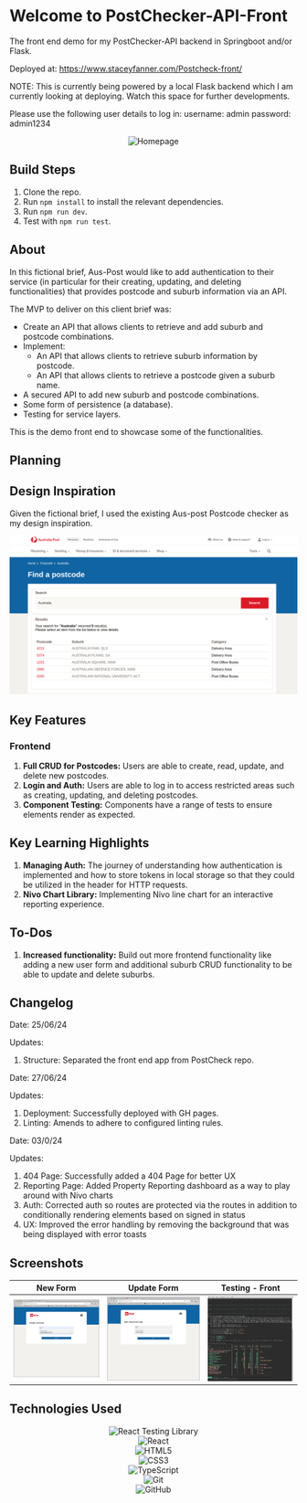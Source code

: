 # Welcome to PostChecker-API-Front

The front end demo for my PostChecker-API backend in Springboot and/or Flask.

Deployed at: https://www.staceyfanner.com/Postcheck-front/

NOTE: This is currently being powered by a local Flask backend which I am currently looking at deploying. Watch this space for further developments.

Please use the following user details to log in:
username: admin
password: admin1234

<div align="center">
  <img src="./public/postcheckAPI.gif" alt="Homepage">
</div>

## Build Steps

1. Clone the repo.
2. Run `npm install` to install the relevant dependencies.
3. Run `npm run dev`.
4. Test with `npm run test`.

## About

In this fictional brief, Aus-Post would like to add authentication to their service (in particular for their creating, updating, and deleting functionalities) that provides postcode and suburb information via an API.

The MVP to deliver on this client brief was:

- Create an API that allows clients to retrieve and add suburb and postcode combinations.
- Implement:
  - An API that allows clients to retrieve suburb information by postcode.
  - An API that allows clients to retrieve a postcode given a suburb name.
- A secured API to add new suburb and postcode combinations.
- Some form of persistence (a database).
- Testing for service layers.

This is the demo front end to showcase some of the functionalities.

## Planning

## Design Inspiration

Given the fictional brief, I used the existing Aus-post Postcode checker as my design inspiration.

<div align="center">
  <img src="./planning /aus-post-inspiration.png" alt="Aus-post home page">
</div>

## Key Features

### Frontend

1. **Full CRUD for Postcodes:** Users are able to create, read, update, and delete new postcodes.
2. **Login and Auth:** Users are able to log in to access restricted areas such as creating, updating, and deleting postcodes.
3. **Component Testing:** Components have a range of tests to ensure elements render as expected.

## Key Learning Highlights

1. **Managing Auth:** The journey of understanding how authentication is implemented and how to store tokens in local storage so that they could be utilized in the header for HTTP requests.
2. **Nivo Chart Library:** Implementing Nivo line chart for an interactive reporting experience.

## To-Dos

1. **Increased functionality:** Build out more frontend functionality like adding a new user form and additional suburb CRUD functionality to be able to update and delete suburbs.

## Changelog

Date: 25/06/24

Updates:

1. Structure: Separated the front end app from PostCheck repo.

Date: 27/06/24

Updates:

1. Deployment: Successfully deployed with GH pages.
2. Linting: Amends to adhere to configured linting rules.

Date: 03/0/24

Updates:

1. 404 Page: Successfully added a 404 Page for better UX
2. Reporting Page: Added Property Reporting dashboard as a way to play around with Nivo charts
3. Auth: Corrected auth so routes are protected via the routes in addition to conditionally rendering elements based on signed in status
4. UX: Improved the error handling by removing the background that was being displayed with error toasts

## Screenshots

| New Form                            | Update Form                            | Testing - Front                  |
| ----------------------------------- | -------------------------------------- | -------------------------------- |
| <img src="./public/newform.png"  /> | <img src="./public/updateform.png"  /> | <img src="./public/test.png"  /> |

## Technologies Used

<div align="center">

![React Testing Library](https://img.shields.io/badge/-React%20Testing%20Library-05122A?style=flat&logo=testinglibrary)  
![React](https://img.shields.io/badge/-React-05122A?style=flat&logo=react)  
![HTML5](https://img.shields.io/badge/-HTML5-05122A?style=flat&logo=html5)  
![CSS3](https://img.shields.io/badge/-CSS3-05122A?style=flat&logo=css3)  
![TypeScript](https://img.shields.io/badge/-TypeScript-05122A?style=flat&logo=typescript)  
![Git](https://img.shields.io/badge/-Git-05122A?style=flat&logo=git)  
![GitHub](https://img.shields.io/badge/-GitHub-05122A?style=flat&logo=github)

</div>
